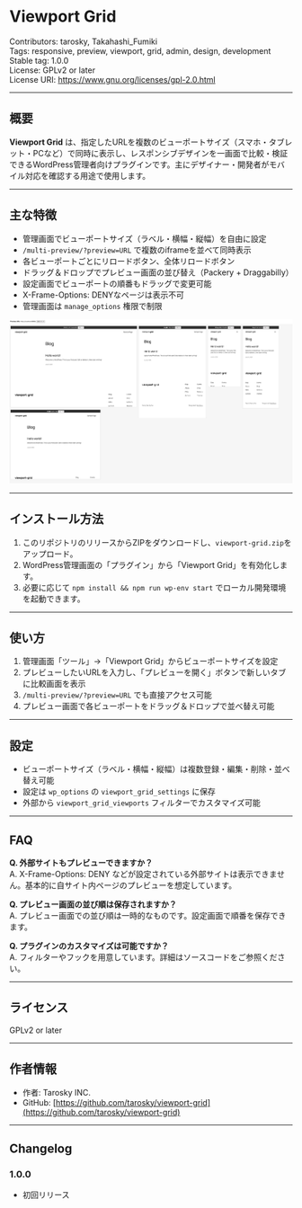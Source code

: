# Viewport Grid

Contributors: tarosky, Takahashi_Fumiki  
Tags: responsive, preview, viewport, grid, admin, design, development  
Stable tag: 1.0.0  
License: GPLv2 or later  
License URI: https://www.gnu.org/licenses/gpl-2.0.html

---

## 概要

**Viewport Grid** は、指定したURLを複数のビューポートサイズ（スマホ・タブレット・PCなど）で同時に表示し、レスポンシブデザインを一画面で比較・検証できるWordPress管理者向けプラグインです。主にデザイナー・開発者がモバイル対応を確認する用途で使用します。

---

## 主な特徴

- 管理画面でビューポートサイズ（ラベル・横幅・縦幅）を自由に設定
- `/multi-preview/?preview=URL` で複数のiframeを並べて同時表示
- 各ビューポートごとにリロードボタン、全体リロードボタン
- ドラッグ＆ドロップでプレビュー画面の並び替え（Packery + Draggabilly）
- 設定画面でビューポートの順番もドラッグで変更可能
- X-Frame-Options: DENYなページは表示不可
- 管理画面は `manage_options` 権限で制限

![スクリーンショット](./.wordpress-org/screenshot-01.png)

---

## インストール方法

1. このリポジトリのリリースからZIPをダウンロードし、`viewport-grid.zip`をアップロード。
2. WordPress管理画面の「プラグイン」から「Viewport Grid」を有効化します。
3. 必要に応じて `npm install && npm run wp-env start` でローカル開発環境を起動できます。

---

## 使い方

1. 管理画面「ツール」→「Viewport Grid」からビューポートサイズを設定
2. プレビューしたいURLを入力し、「プレビューを開く」ボタンで新しいタブに比較画面を表示
3. `/multi-preview/?preview=URL` でも直接アクセス可能
4. プレビュー画面で各ビューポートをドラッグ＆ドロップで並べ替え可能

---

## 設定

- ビューポートサイズ（ラベル・横幅・縦幅）は複数登録・編集・削除・並べ替え可能
- 設定は `wp_options` の `viewport_grid_settings` に保存
- 外部から `viewport_grid_viewports` フィルターでカスタマイズ可能

---

## FAQ

**Q. 外部サイトもプレビューできますか？**  
A. X-Frame-Options: DENY などが設定されている外部サイトは表示できません。基本的に自サイト内ページのプレビューを想定しています。

**Q. プレビュー画面の並び順は保存されますか？**  
A. プレビュー画面での並び順は一時的なものです。設定画面で順番を保存できます。

**Q. プラグインのカスタマイズは可能ですか？**  
A. フィルターやフックを用意しています。詳細はソースコードをご参照ください。

---

## ライセンス

GPLv2 or later

---

## 作者情報

- 作者: Tarosky INC.  
- GitHub: [https://github.com/tarosky/viewport-grid](https://github.com/tarosky/viewport-grid)

---

## Changelog

### 1.0.0
- 初回リリース 
